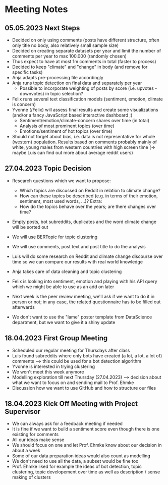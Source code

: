 # Meeting Notes

## 05.05.2023 Next Steps
- Decided on only using comments (posts have different structure, often only title no body, also relatively small sample size)
- Decided on creating separate datasets per year and limit the number of comments per year to max 100.000 (randomly chosen)
- Thus expect to have at most 1m comments in total (faster to process) 
- Decided to keep "climate" and "change" in body (and remove for specific tasks)
- Anja adapts pre-processing file accordingly
- Anja runs topic detection on final data and separately per year
    - Possible to incorporate weighting of posts by score (i.e. upvotes - downvotes) in topic selection? 
- Felix runs several text classification models (sentiment, emotion, climate is concern)
- Yvonne (/Felix) will assess final results and create some visualizations (and/or a fancy JavaScript based interactive dashboard ;)
    - Sentiment/emotion/climate-concern shares over time (in total)
    - Analysis of most prominent topics (over time)
    - Emotions/sentiment of hot topics (over time)
- Should not forget about bias, i.e. data is not representative for whole (western) population. Results based on comments probably mainly of white, young males from western countries with high screen time (-> maybe Luis can find out more about average reddit users)

## 27.04.2023 Topic Decision
- Research questions which we want to propose:
    - Which topics are discussed on Reddit in relation to climate change?
    - How can these topics be described (e.g. in terms of their emotion, sentiment, most used words, ...)?
    Extra:
    - How do the topics behave over the years; are there changes over time?

- Empty posts, bot subreddits, duplicates and the word climate change will be sorted out
- We will use BERTopic for topic clustering
- We will use comments, post text and post title to do the analysis
- Luis will do some research on Reddit and climate change discourse over time so we can compare our results with real world knowledge
- Anja takes care of data cleaning and topic clustering
- Felix is looking into sentiment, emotion and playing with his API query which we might be able to use as an add on later
- Next week is the peer review meeting, we'll ask if we want to do it in person or not; in any case, the related questionnaire has to be filled out afterwards
- We don't want to use the "lame" poster template from DataScience department, but we want to give it a shiny update

## 18.04.2023 First Group Meeting
- Scheduled our regular meeting for Thursdays after class
- Luis found subreddits where only bots have created (a lot, a lot, a lot of) comments --> this could be used for a bot detection algorithm
- Yvonne is interested in trying clustering
- We won't meet this week anymore
- Modelling exploration till next Thursday (27.04.2023) --> decision about what we want to focus on and sending mail to Prof. Ehmke
- Discussion how we want to use GitHub and how to structure our files

## 18.04.2023 Kick Off Meeting with Project Supervisor
- We can always ask for a feedback meeting if needed
- It is fine if we want to build a sentiment score even though there is one existing for comments
- All our ideas make sense 
- We should focus on one and let Prof. Ehmke know about our decision in about a week
- Some of our data preparation ideas would also count as modelling
- We don't need to use all the data, a subset would be fine too
- Prof. Ehmke liked for example the ideas of bot detection, topic clustering, topic developement over time as well as description / sense making of clusters
